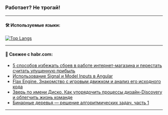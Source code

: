 ### Работает? Не трогай!

---
<!--
#### 🛠️ Technical stack:

![Java](https://img.shields.io/badge/Java-informational?logo=Oracle&style=flat&logoColor=white&color=FF4500)
![Kotlin](https://img.shields.io/badge/Kotlin-informational?logo=Kotlin&style=flat&logoColor=white&color=774D97)
![TS](https://img.shields.io/badge/TypeScript-informational?logo=typeScript&style=flat&logoColor=black&color=017acc)
![Python](https://img.shields.io/badge/Python-informational?logo=Python&style=flat&logoColor=black&color=ffdd54) <br>
![Spring](https://img.shields.io/badge/Spring-informational?logo=Spring&style=flat&logoColor=white&color=6DB33F) 
![SpringBoot](https://img.shields.io/badge/SpringBoot-informational?logo=SpringBoot&style=flat&logoColor=white&color=6DB33F)
![Nest](https://img.shields.io/badge/NestJS-informational?logo=NestJS&style=flat&logoColor=white&color=E0234E) 
![NodeJS](https://img.shields.io/badge/NodeJS-informational?logo=node.js&style=flat&logoColor=white&color=70A760)<br>
![PostgreSQL](https://img.shields.io/badge/PostgreSQL-informational?logo=PostgreSQL&style=flat&logoColor=white&color=DAA520)
![MongoDB](https://img.shields.io/badge/MongoDB-informational?logo=MongoDB&style=flat&logoColor=white&color=870000)
![Apache](https://img.shields.io/badge/Apache-informational?logo=apache&style=flat&logoColor=white&color=f74e28)

___ 
-->

#### 🛠️ Используемые языки:

[![Top Langs](https://github-readme-stats-u2qms2cxw-advtsettinggmailcoms-projects.vercel.app/api/top-langs/?username=zloylis&langs_count=10&hide_title=true&title_color=e6edf3&size_weight=0.5&count_weight=0.5&layout=compact&hide_progress=true&hide_border=true&theme=dracula)](https://github.com/zloylis)

<!---


####  :octocat:&nbsp;&nbsp; Статистика:

![GitHub stats](https://github-readme-stats-u2qms2cxw-advtsettinggmailcoms-projects.vercel.app/api?username=zloylis&show_icons=true&hide_border=true&theme=dracula&title_color=e6edf3&include_all_commits=true&count_private=true&hide_rank=false&hide_title=true&rank_icon=github)
-->
---

#### 💬 Свежее с habr.com:

<!-- BLOG-POST-LIST:START -->
- [5 способов избежать сбоев в работе интернет-магазина и перестать считать упущенную прибыль](https://habr.com/ru/articles/834824/?utm_source=habrahabr&utm_medium=rss&utm_campaign=834824)
- [Использование Signal и Model Inputs в Angular](https://habr.com/ru/companies/tbank/articles/835662/?utm_source=habrahabr&utm_medium=rss&utm_campaign=835662)
- [Flax Engine. Знакомство с игровым движком и анализ его исходного кода](https://habr.com/ru/companies/pvs-studio/articles/835720/?utm_source=habrahabr&utm_medium=rss&utm_campaign=835720)
- [Зверь по имени Диско. Как упорядочить процессы дизайн-Discovery и облегчить жизнь команде](https://habr.com/ru/companies/kuper/articles/835562/?utm_source=habrahabr&utm_medium=rss&utm_campaign=835562)
- [Бинарные деревья — решение алгоритмических задач, часть 1](https://habr.com/ru/articles/835706/?utm_source=habrahabr&utm_medium=rss&utm_campaign=835706)
<!-- BLOG-POST-LIST:END -->

---
